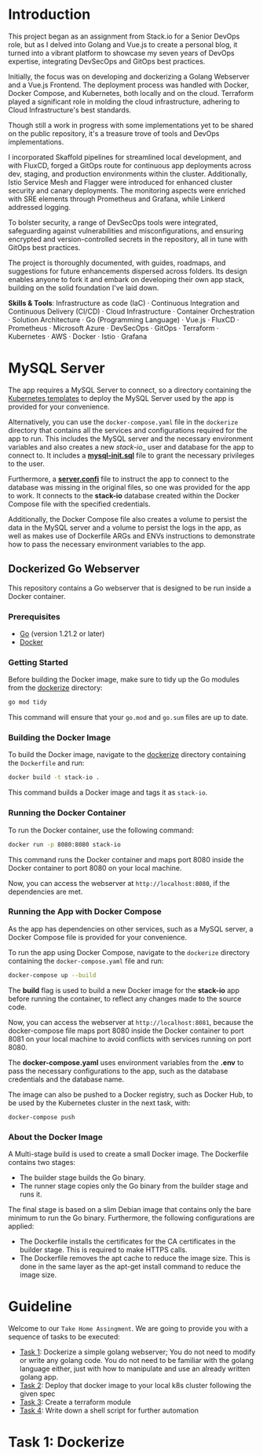 # Introduction

This project began as an assignment from Stack.io for a Senior DevOps role, but as I delved into Golang and Vue.js to create a personal blog, it turned into a vibrant platform to showcase my seven years of DevOps expertise, integrating DevSecOps and GitOps best practices.

Initially, the focus was on developing and dockerizing a Golang Webserver and a Vue.js Frontend. The deployment process was handled with Docker, Docker Compose, and Kubernetes, both locally and on the cloud. Terraform played a significant role in molding the cloud infrastructure, adhering to Cloud Infrastructure's best standards.

Though still a work in progress with some implementations yet to be shared on the public repository, it's a treasure trove of tools and DevOps implementations.

I incorporated Skaffold pipelines for streamlined local development, and with FluxCD, forged a GitOps route for continuous app deployments across dev, staging, and production environments within the cluster. Additionally, Istio Service Mesh and Flagger were introduced for enhanced cluster security and canary deployments. The monitoring aspects were enriched with SRE elements through Prometheus and Grafana, while Linkerd addressed logging.

To bolster security, a range of DevSecOps tools were integrated, safeguarding against vulnerabilities and misconfigurations, and ensuring encrypted and version-controlled secrets in the repository, all in tune with GitOps best practices.

The project is thoroughly documented, with guides, roadmaps, and suggestions for future enhancements dispersed across folders. Its design enables anyone to fork it and embark on developing their own app stack, building on the solid foundation I've laid down.

**Skills & Tools**: Infrastructure as code (IaC) · Continuous Integration and Continuous Delivery (CI/CD) · Cloud Infrastructure · Container Orchestration · Solution Architecture · Go (Programming Language) · Vue.js · FluxCD · Prometheus · Microsoft Azure · DevSecOps · GitOps · Terraform · Kubernetes · AWS · Docker · Istio · Grafana

# MySQL Server

The app requires a MySQL Server to connect, so a directory containing the [Kubernetes templates](./kubernetes/mysql) to deploy the MySQL Server used by the app is provided for your convenience.

Alternatively, you can use the `docker-compose.yaml` file in the `dockerize` directory that contains all the services and configurations required for the app to run. This includes the MySQL server and the necessary environment variables and also creates a new _stack-io__ user and database for the app to connect to. It includes a [__mysql-init.sql__](./dockerize/mysql-init.sql) file to grant the necessary privileges to the user.

Furthermore, a [__server.confi__](./dockerize/server.confi) file to instruct the app to connect to the database was missing in the original files, so one was provided for the app to work. It connects to the __stack-io__ database created within the Docker Compose file with the specified credentials.

Additionally, the Docker Compose file also creates a volume to persist the data in the MySQL server and a volume to persist the logs in the app, as well as makes use of Dockerfile ARGs and ENVs instructions to demonstrate how to pass the necessary environment variables to the app.


## Dockerized Go Webserver

This repository contains a Go webserver that is designed to be run inside a Docker container.

### Prerequisites

- [Go](https://golang.org/dl/) (version 1.21.2 or later)
- [Docker](https://www.docker.com/products/docker-desktop)

### Getting Started

Before building the Docker image, make sure to tidy up the Go modules from the [dockerize](./dockerize) directory:

```bash
go mod tidy
```

This command will ensure that your `go.mod` and `go.sum` files are up to date.

### Building the Docker Image

To build the Docker image, navigate to the [dockerize](./dockerize) directory containing the `Dockerfile` and run:

```bash
docker build -t stack-io .
```

This command builds a Docker image and tags it as `stack-io`.

### Running the Docker Container

To run the Docker container, use the following command:

```bash
docker run -p 8080:8080 stack-io
```

This command runs the Docker container and maps port 8080 inside the Docker container to port 8080 on your local machine.

Now, you can access the webserver at `http://localhost:8080`, if the dependencies are met.

### Running the App with Docker Compose

As the app has dependencies on other services, such as a MySQL server, a Docker Compose file is provided for your convenience.

To run the app using Docker Compose, navigate to the `dockerize` directory containing the `docker-compose.yaml` file and run:

```bash
docker-compose up --build
```

The __build__ flag is used to build a new Docker image for the __stack-io__ app before running the container, to reflect any changes made to the source code.

Now, you can access the webserver at `http://localhost:8081`, because the docker-compose file maps port 8080 inside the Docker container to port 8081 on your local machine to avoid conflicts with services running on port 8080.

The __docker-compose.yaml__ uses environment variables from the __.env__ to pass the necessary configurations to the app, such as the database credentials and the database name.

The image can also be pushed to a Docker registry, such as Docker Hub, to be used by the Kubernetes cluster in the next task, with:

```
docker-compose push
```

### About the Docker Image

A Multi-stage build is used to create a small Docker image. The Dockerfile contains two stages:

- The builder stage builds the Go binary.
- The runner stage copies only the Go binary from the builder stage and runs it.

The final stage is based on a slim Debian image that contains only the bare minimum to run the Go binary.
Furthermore, the following configurations are applied:

- The Dockerfile installs the certificates for the CA certificates in the builder stage. This is required to make HTTPS calls.
- The Dockerfile removes the apt cache to reduce the image size. This is done in the same layer as the apt-get install command to reduce the image size.



# Guideline

Welcome to our `Take Home Assingment`. We are going to provide you with a sequence of tasks to be executed:
* [Task 1](dockerize): Dockerize a simple golang webserver; You do not need to modify or write any golang code. You do not need to be familiar with the golang language either, just with how to manipulate and use an already written golang app.
* [Task 2](kubernetes): Deploy that docker image to your local k8s cluster following the given spec
* [Task 3](terraform): Create a terraform module
* [Task 4](linux): Write down a shell script for further automation

# Task 1: Dockerize

